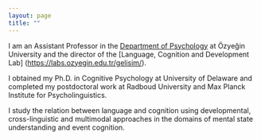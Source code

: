 ```yaml
---
layout: page
title: ""
---
```



I am an Assistant Professor in the [Department of Psychology](https://www.ozyegin.edu.tr/en/department-psychology) at Özyeğin University and the director of the [Language, Cognition and Development Lab] (https://labs.ozyegin.edu.tr/gelisim/).

I obtained my Ph.D. in Cognitive Psychology at University of Delaware and completed my postdoctoral work at Radboud University and Max Planck Institute for Psycholinguistics. 

I study the relation between language and cognition using developmental, cross-linguistic and multimodal approaches in the domains of mental state understanding and event cognition.
